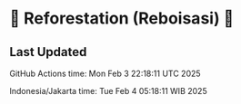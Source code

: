 
# 🌳 Reforestation (Reboisasi) 🌲

## Last Updated

GitHub Actions time: Mon Feb  3 22:18:11 UTC 2025

Indonesia/Jakarta time: Tue Feb  4 05:18:11 WIB 2025
